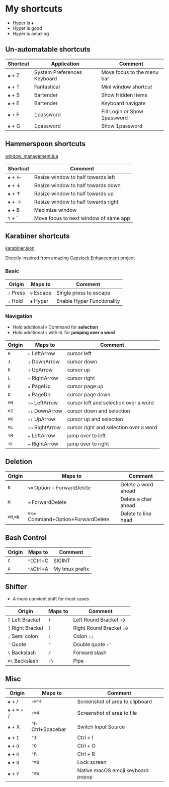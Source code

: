 # My shortcuts

* Hyper is `✱`
* Hyper is good
* Hyper is amazing

## Un-automatable shortcuts

| Shortcut | Application                 | Comment                      |
| -------- | --------------------------- | ---------------------------- |
| `✱` + Z  | System Preferences Keyboard | Move focus to the menu bar   |
| `✱` + T  | Fantastical                 | Mini window shortcut         |
| `✱` + S  | Bartender                   | Show Hidden Items            |
| `✱` + E  | Bartender                   | Keyboard navigate            |
| `✱` + F  | 1password                   | Fill Login or Show 1password |
| `✱` + G  | 1password                   | Show 1password               |

## Hammerspoon shortcuts

[window_management.lua](https://github.com/sam-hosseini/dotfiles/blob/master/hammerspoon/window_management.lua)

| Shortcut  | Comment                               |
| --------- | --------------------------            |
| `✱` + ←   | Resize window to half towards left    |
| `✱` + ↓   | Resize window to half towards down    |
| `✱` + ↑   | Resize window to half towards up      |
| `✱` + →   | Resize window to half towards right   |
| `✱` + B   | Maximize window                       |
| `⌥` + \`  | Move focus to next window of same app |

## Karabiner shortcuts

[karabiner.json](https://github.com/sam-hosseini/dotfiles/blob/master/karabiner/karabiner.json)

Directly inspired from amazing [Capslock Enhancement](https://github.com/Vonng/Capslock) project


### Basic
| Origin    | Maps to    | Comment                    |
| --------- | ---------- | -------------------------- |
| `⇪` Press | `⎋` Escape | Single press to escape     |
| `⇪` Hold  | `✱`  Hyper | Enable Hyper Functionality |

### Navigation

- Hold additional `⌘` Command for **selection**
- Hold additional `⌥`  with `HL`  for **jumping over a word**

| Origin | Maps to        | Comment                                 |
| ------ | -------------- | ------------------------                |
| `H`    | `←` LeftArrow  | cursor left                             |
| `J`    | `↓` DownArrow  | cursor down                             |
| `K`    | `↑` UpArrow    | cursor up                               |
| `L`    | `→` RightArrow | cursor right                            |
| `U`    | `⇞` PageUp     | cursor page up                          |
| `D`    | `⇟` PageDn     | cursor page down                        |
| `⌘H`   | `⇧←` LeftArrow | cursor left and selection over a word   |
| `⌘J`   | `⇧↓` DownArrow | cursor down and selection               |
| `⌘K`   | `⇧↑` UpArrow   | cursor up and selection                 |
| `⌘L`   | `⇧→` RightArrow| cursor right and selection over a word  |
| `⌥H`   | `←` LeftArrow  | jump over to left                       |
| `⌥L`   | `→` RightArrow | jump over to right                      |

## Deletion

| Origin    | Maps to                            | Comment             |
| --------- | ---------------------------------- | ------------------- |
| `N`       | `⌥⌫`  Option + ForwardDelete       | Delete a word ahead |
| `M`       | `⌫` ForwardDelete                  | Delete a char ahead |
| `⌘M`,`⌘N` | `⌘⌥⌫` Command+Option+ForwardDelete | Delete to line head |

## Bash Control

| Origin | Maps to     | Comment                                      |
| ------ | ----------- | -------------------------------------------- |
| `C`    | `⌃C`Ctrl+C  | SIGINT                                       |
| `A`    | `⌃A`Ctrl+A  | My tmux prefix |

## Shifter

* A more convient shift for most cases

| Origin             | Maps to | Comment                  |
| ------------------ | ------- | ------------------------ |
| `[` Left Bracket   | `(`     | Left Round Bracket `⇧9`  |
| `]`  Right Bracket | `)`     | Right Round Bracket `⇧0` |
| `;`  Semi colon    | `:`     | Colon `⇧;`               |
| `'`  Quote         | `"`     | Double quote `⇧'`        |
| `\`  Backslash     | `/`     | Forward slash            |
| `⌘\` Backslash     | `⇧\`    | Pipe                     |

## Misc

| Origin                 | Maps to             | Comment                                        |
| ---------------------- | ------------------- | ---------------------------------------------- |
| `✱` + /                | `⇧⌘⌃4`              | Screenshot of area to clipboard                |
| `✱` + `⌘` + /          | `⇧⌘4`               | Screenshot of area to file                     |
| `✱` + X                | `⌃␢`  Ctrl+Spacebar | Switch Input Source                            |
| `✱` + `I`              | `⌃I`                | Ctrl + I                                       |
| `✱` + `O`              | `⌃O`                | Ctrl + O                                       |
| `✱` + `R`              | `⌃R`                | Ctrl + R                                       |
| `✱` + `Q`              | `⌃⌘Q`               | Lock screen                                    |
| `✱` + `Y`              | `⌃⌘␢`               | Native macOS emoji keyboard popup              |
